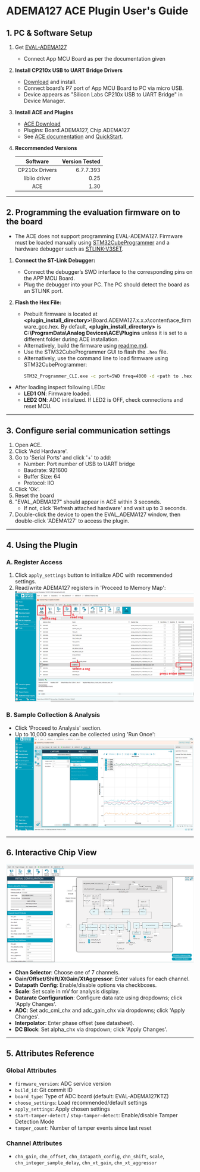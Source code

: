 ﻿
# ADEMA127 ACE Plugin User's Guide

## 1. PC & Software Setup

1. Get [EVAL-ADEMA127](https://www.analog.com/eval-adema127)
   - Connect App MCU Board as per the documentation given

2. **Install CP210x USB to UART Bridge Drivers**  
   - [Download](https://www.silabs.com/developer-tools/usb-to-uart-bridge-vcp-drivers) and install.
   - Connect board’s P7 port of App MCU Board to PC via micro USB.
   - Device appears as "Silicon Labs CP210x USB to UART Bridge" in Device Manager.

3. **Install ACE and Plugins**
   - [ACE Download](https://www.analog.com/ace)
   - Plugins: Board.ADEMA127, Chip.ADEMA127
   - See [ACE documentation](https://wiki.analog.com/resources/tools-software/ace) and [QuickStart](https://wiki.analog.com/resources/tools-software/ace/userguide/quickstart).

4. **Recommended Versions**

   | Software | Version Tested |
   |:--------:| --------------:|
   | CP210x Drivers | 6.7.7.393 |
   | libiio driver | 0.25 |
   | ACE | 1.30 |
   
---

## 2. Programming the evaluation firmware on to the board

- The ACE does not support programming EVAL-ADEMA127. Firmware must be loaded manually using [STM32CubeProgrammer](https://www.st.com/en/development-tools/stm32cubeprog.html) and a hardware debugger such as [STLINK-V3SET](https://www.st.com/en/development-tools/stlink-v3set.html). 

1. **Connect the ST-Link Debugger:**
   - Connect the debugger’s SWD interface to the corresponding pins on the APP MCU Board.
   - Plug the debugger into your PC. The PC should detect the board as an STLINK port.

3. **Flash the Hex File:**
   
   - Prebuilt firmware is located at **<plugin_install_directory>**\Board.ADEMA127.x.x.x\content\ace_firmware_gcc.hex. By default, **<plugin_install_directory>** is **C:\ProgramData\Analog Devices\ACE\Plugins** unless it is set to a different folder during ACE installation.
   - Alternatively, build the firmware using [readme.md](readme.md).
   - Use the STM32CubeProgrammer GUI to flash the `.hex` file.
   - Alternatively, use the command line to load firmware using STM32CubeProgrammer:
     ```sh
     STM32_Programmer_CLI.exe -c port=SWD freq=4000 -d <path to .hex file> -g
     ```
- After loading inspect following LEDs:
  - **LED1 ON**: Firmware loaded.
  - **LED2 ON**: ADC initialized. If LED2 is OFF, check connections and reset MCU.

---



## 3. Configure serial communication settings

1. Open ACE.
2. Click 'Add Hardware'.
3. Go to 'Serial Ports' and click '+' to add:
   - Number: Port number of USB to UART bridge
   - Baudrate: 921600
   - Buffer Size: 64
   - Protocol: IIO
4. Click 'Ok'.
5. Reset the board
6. "EVAL_ADEMA127" should appear in ACE within 3 seconds.
   - If not, click 'Refresh attached hardware' and wait up to 3 seconds.
7. Double-click the device to open the EVAL_ADEMA127 window, then double-click 'ADEMA127' to access the plugin.


---

## 4. Using the Plugin

### A. Register Access

1. Click `apply_settings` button to initialize ADC with recommended settings.
2. Read/write ADEMA127 registers in 'Proceed to Memory Map':
   ![Memory Map](./ace_plugin_images/adema127_memory_map.png)

### B. Sample Collection & Analysis

- Click 'Proceed to Analysis' section.
- Up to 10,000 samples can be collected using 'Run Once':
  ![Analysis Window](./ace_plugin_images/adema127_analysis_window.png)

---


## 6. Interactive Chip View

![Chip View](./ace_plugin_images/ADEMA127.png)

- **Chan Selector**: Choose one of 7 channels.
- **Gain/Offset/Shift/XtGain/XtAggressor**: Enter values for each channel.
- **Datapath Config**: Enable/disable options via checkboxes.
- **Scale**: Set scale in mV for analysis display.
- **Datarate Configuration**: Configure data rate using dropdowns; click 'Apply Changes'.
- **ADC**: Set adc_cmi_chx and adc_gain_chx via dropdowns; click 'Apply Changes'.
- **Interpolator**: Enter phase offset (see datasheet).
- **DC Block**: Set alpha_chx via dropdown; click 'Apply Changes'.

---

## 5. Attributes Reference

### Global Attributes

- `firmware_version`: ADC service version
- `build_id`: Git commit ID
- `board_type`: Type of ADC board (default: EVAL-ADEMA127KTZ)
- `choose_settings`: Load recommended/default settings
- `apply_settings`: Apply chosen settings
- `start-tamper-detect` / `stop-tamper-detect`: Enable/disable Tamper Detection Mode
- `tamper_count`: Number of tamper events since last reset

### Channel Attributes

- `chn_gain`, `chn_offset`, `chn_datapath_config`, `chn_shift`, `scale`, `chn_integer_sample_delay`, `chn_xt_gain`, `chn_xt_aggressor`

